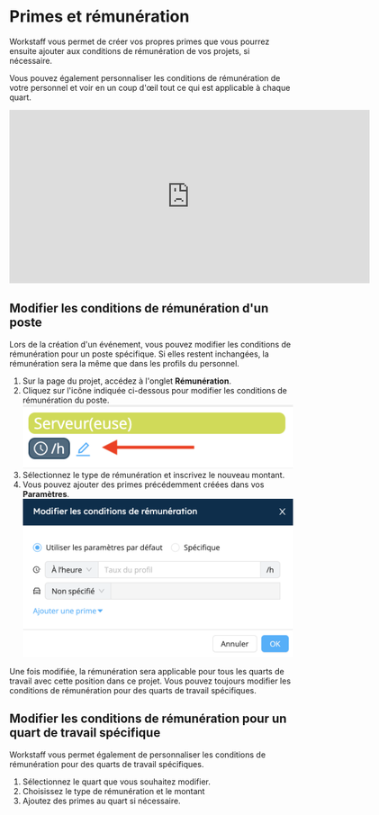 # Primes et rémunération

Workstaff vous permet de créer vos propres primes que vous pourrez ensuite ajouter aux conditions de rémunération de vos projets, si nécessaire.

Vous pouvez également personnaliser les conditions de rémunération de votre personnel et voir en un coup d'œil tout ce qui est applicable à chaque quart.

<iframe width="640" height="308" src="https://www.loom.com/embed/e9a0800a01714838b2cf5adada3a6ab9" frameborder="0" webkitallowfullscreen mozallowfullscreen allowfullscreen></iframe>

## Modifier les conditions de rémunération d'un poste
Lors de la création d'un événement, vous pouvez modifier les conditions de rémunération pour un poste spécifique. Si elles restent inchangées, la rémunération sera la même que dans les profils du personnel.
1. Sur la page du projet, accédez à l'onglet **Rémunération**.
2. Cliquez sur l'icône indiquée ci-dessous pour modifier les conditions de rémunération du poste.
   ![rem-role.png](Images/rem-role.png)
3. Sélectionnez le type de rémunération et inscrivez le nouveau montant.
4. Vous pouvez ajouter des primes précédemment créées dans vos **Paramètres**.
   ![modif-rem.png](Images/modif-rem.png)

Une fois modifiée, la rémunération sera applicable pour tous les quarts de travail avec cette position dans ce projet. Vous pouvez toujours modifier les conditions de rémunération pour des quarts de travail spécifiques.

## Modifier les conditions de rémunération pour un quart de travail spécifique
Workstaff vous permet également de personnaliser les conditions de rémunération pour des quarts de travail spécifiques.

1. Sélectionnez le quart que vous souhaitez modifier.
2. Choisissez le type de rémunération et le montant
3. Ajoutez des primes au quart si nécessaire.
